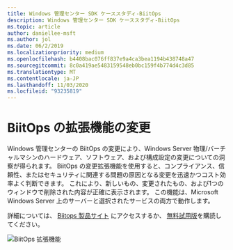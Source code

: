 ```yaml
---
title: Windows 管理センター SDK ケーススタディ-BiitOps
description: Windows 管理センター SDK ケーススタディ-BiitOps
ms.topic: article
author: daniellee-msft
ms.author: jol
ms.date: 06/2/2019
ms.localizationpriority: medium
ms.openlocfilehash: b4408bac076ff837e9a4ca3bea1194b438748a47
ms.sourcegitcommit: 8c0a419ae5483159548eb0bc159f4b774d4c3d85
ms.translationtype: MT
ms.contentlocale: ja-JP
ms.lasthandoff: 11/03/2020
ms.locfileid: "93235819"
---
```

# <a name="biitops-changes-extension"></a>BiitOps の拡張機能の変更

Windows 管理センターの BiitOps の変更により、Windows Server 物理/バーチャルマシンのハードウェア、ソフトウェア、および構成設定の変更についての洞察が得られます。 BiitOps の変更拡張機能を使用すると、コンプライアンス、信頼性、またはセキュリティに関連する問題の原因となる変更を迅速かつコスト効率よく判断できます。 これにより、新しいもの、変更されたもの、および1つのウィンドウで削除された内容が正確に表示されます。 この機能は、Microsoft Windows Server 上のサーバーと選択されたサービスの両方で動作します。

詳細については、 [Biitops 製品サイト](https://biitops.com/solutions) にアクセスするか、 [無料試用版](https://biitops.com/solutions/biitops-changes)を購読してください。

![BiitOps 拡張機能](../../media/extend-case-study-biitops/biitops-1.png)
